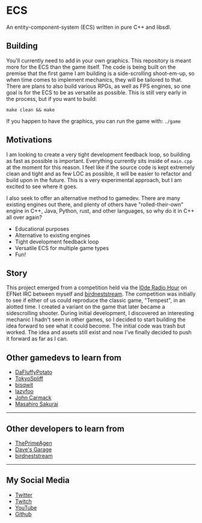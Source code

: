 # ECS

An entity-component-system (ECS) written in pure C++ and libsdl.

## Building

You'll currently need to add in your own graphics. This repository is meant more for the ECS than the game itself.
The code is being built on the premise that the first game I am building is a side-scrolling shoot-em-up, so when time comes to implement mechanics, they will be tailored to that.
There are plans to also build various RPGs, as well as FPS engines, so one goal is for the ECS to be as versatile as possible.
This is still very early in the process, but if you want to build:

```
make clean && make
```

If you happen to have the graphics, you can run the game with: `./game`

## Motivations

I am looking to create a very tight development feedback loop, so building as fast as possible is important. Everything currently sits inside of `main.cpp` at the moment for this reason. I feel like if the source code is kept extremely clean and tight and as few LOC as possible, it will be easier to refactor and build upon in the future. This is a very experimental approach, but I am excited to see where it goes.

I also seek to offer an alternative method to gamedev. There are many existing engines out there, and plenty of others have "rolled-their-own" engine in C++, Java, Python, rust, and other languages, so why do it in C++ all over again?

- Educational purposes
- Alternative to existing engines
- Tight development feedback loop
- Versatile ECS for multiple game types
- Fun!

## Story

This project emerged from a competition held via the [l0de Radio Hour](https://www.youtube.com/@l0de) on EFNet IRC between myself and [birdneststream](https://github.com/birdneststream/). The competition was initially to see if either of us could reproduce the classic game, "Tempest", in an alotted time. I created a variant on the game that later became a sidescrolling shooter. During initial development, I discovered an interesting mechanic I hadn't seen in other games, so I decided to start building the idea forward to see what it could become. The initial code was trash but worked. The idea and assets still exist and now I've finally decided to push it forward as far as I can.

## Other gamedevs to learn from

- [DaFluffyPotato](https://www.youtube.com/@DaFluffyPotato)
- [TokyoSpliff](https://www.youtube.com/@tokyospliff)
- [bisqwit](https://www.youtube.com/@Bisqwit)
- [lazyfoo](https://lazyfoo.net/)
- [John Carmack](https://twitter.com/ID_AA_Carmack)
- [Masahiro Sakurai](https://www.youtube.com/@sora_sakurai_en)

-----

## Other developers to learn from

- [ThePrimeAgen](https://www.youtube.com/@ThePrimeTimeagen)
- [Dave's Garage](https://www.youtube.com/@DavesGarage)
- [birdneststream](https://github.com/birdneststream/)

-----

## My Social Media

- [Twitter](https://twitter.com/evildojo666)
- [Twitch](https://twitch.tv/evildojo666)
- [YouTube](https://www.youtube.com/@evildojo666)
- [Github](https://www.github.com/mikedesu)

